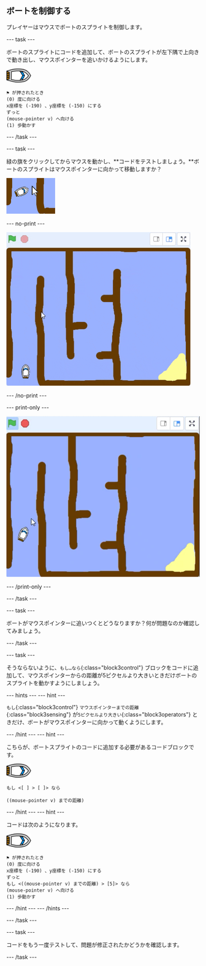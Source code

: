 ## ボートを制御する

プレイヤーはマウスでボートのスプライトを制御します。

\--- task \---

ボートのスプライトにコードを追加して、ボートのスプライトが左下隅で上向きで動き出し、マウスポインターを追いかけるようにします。

![ボートのスプライト](images/boat_resize.png)

```blocks3
⚑ が押されたとき
(0) 度に向ける
x座標を (-190) 、y座標を (-150) にする
ずっと 
(mouse-pointer v) へ向ける
(1) 歩動かす
```

\--- /task \---

\--- task \---

緑の旗をクリックしてからマウスを動かし、**コードをテストしましょう。**ボートのスプライトはマウスポインターに向かって移動しますか？

![スクリーンショット](images/boat-mouse.png)

\--- no-print \---

![スクリーンショット](images/boat-pointer-test-anim.gif)

\--- /no-print \---

\--- print-only \---

![スクリーンショット](images/boat-pointer-test-anim.png)

\--- /print-only \---

\--- /task \---

\--- task \---

ボートがマウスポインターに追いつくとどうなりますか？何が問題なのか確認してみましょう。

\--- /task \---

\--- task \---

そうならないように、`もし…なら`{:class="block3control"} ブロックをコードに追加して、マウスポインターからの距離が5ピクセルより大きいときだけボートのスプライトを動かすようにしましょう。

\--- hints \--- \--- hint \---

`もし`{:class="block3control"} `マウスポインターまでの距離`{:class="block3sensing"} が`5ピクセルより大きい`{:class="block3operators"} ときだけ、ボートがマウスポインターに向かって動くようにします。

\--- /hint \--- \--- hint \---

こちらが、ボートスプライトのコードに追加する必要があるコードブロックです。

![ボートのスプライト](images/boat_resize.png)

```blocks3
もし <[ ] > [ ]> なら

((mouse-pointer v) までの距離)
```

\--- /hint \--- \--- hint \---

コードは次のようになります。

![ボートのスプライト](images/boat_resize.png)

```blocks3
⚑ が押されたとき
(0) 度に向ける
x座標を (-190) 、y座標を (-150) にする
ずっと 
もし <((mouse-pointer v) までの距離) > [5]> なら 
(mouse-pointer v) へ向ける
(1) 歩動かす
```

\--- /hint \--- \--- /hints \---

\--- /task \---

\--- task \---

コードをもう一度テストして、問題が修正されたかどうかを確認します。

\--- /task \---